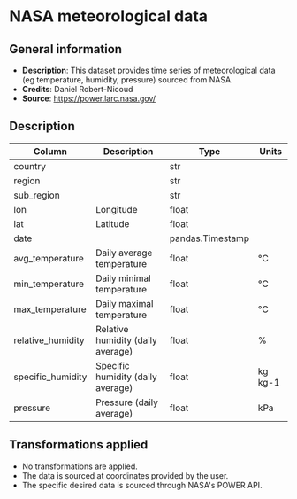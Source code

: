 # NASA meteorological data

## General information

- **Description**: This dataset provides time series of meteorological data (eg temperature, humidity, pressure) sourced from NASA.
- **Credits**: Daniel Robert-Nicoud
- **Source**: https://power.larc.nasa.gov/

## Description

|Column|Description|Type|Units|
|-|-|-|-|
|country||str||
|region||str||
|sub_region||str||
|lon|Longitude|float||
|lat|Latitude|float||
|date||pandas.Timestamp||
|avg_temperature|Daily average temperature|float|°C|
|min_temperature|Daily minimal temperature|float|°C|
|max_temperature|Daily maximal temperature|float|°C|
|relative_humidity|Relative humidity (daily<br>average)|float|%|
|specific_humidity|Specific humidity (daily<br>average)|float|kg kg-1|
|pressure|Pressure (daily average)|float|kPa|

## Transformations applied

- No transformations are applied.
- The data is sourced at coordinates provided by the user.
- The specific desired data is sourced through NASA's POWER API.
